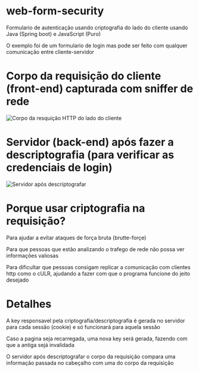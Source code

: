 # web-form-security
Formulario de autenticação usando criptografia do lado do cliente usando Java (Spring boot) e JavaScript (Puro)

O exemplo foi de um formulario de login mas pode ser feito com qualquer comunicação entre cliente-servidor

# Corpo da requisição do cliente (front-end) capturada com sniffer de rede
<img src="https://user-images.githubusercontent.com/95967506/189457129-51517eee-318e-4bf8-92f7-961ad8a91ec6.jpeg" alt="Corpo da resquição HTTP do lado do cliente"/>

# Servidor (back-end) após fazer a descriptografia (para verificar as credenciais de login)
<img src="https://user-images.githubusercontent.com/95967506/189457183-4252bc67-1fb4-4a60-9581-b0ab8f0b5725.jpeg" alt="Servidor após descriptografar"/>

# Porque usar criptografia na requisição?
Para ajudar a evitar ataques de força bruta (brutte-forçe)

Para que pessoas que estão analizando o trafego de rede não possa ver informações valiosas

Para dificultar que pessoas consigam replicar a comunicação com clientes http como o cULR, ajudando a fazer com que o programa funcione do jeito desejado

# Detalhes
A key responsavel pela criptografia/descriptografia é gerada no servidor para cada sessão (cookie) e só funcionará para aquela sessão

Caso a pagina seja recarregada, uma nova key será gerada, fazendo com que a antiga sejá invalidada

O servidor após descriptografar o corpo da requisição compara uma informação passada no cabeçalho com uma do corpo da requisição 